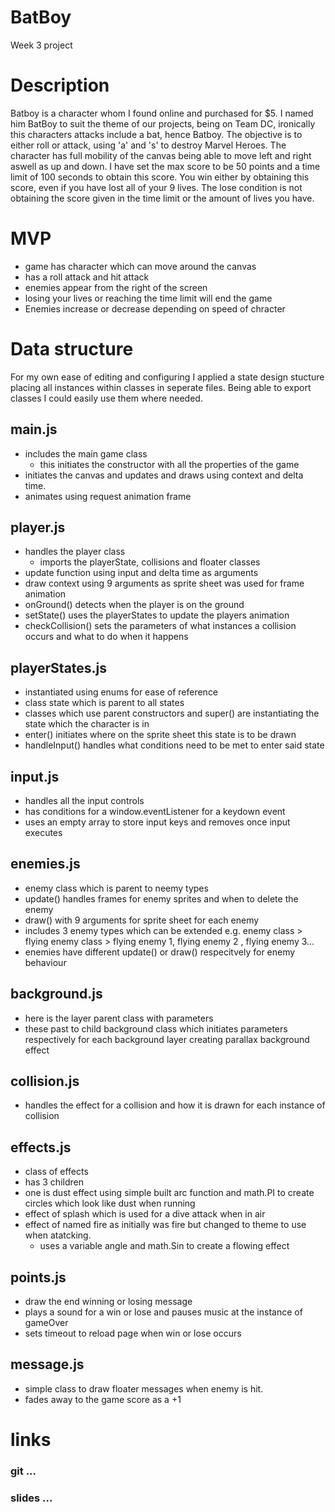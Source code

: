 # BatBoy

Week 3 project

# Description

Batboy is a character whom I found online and purchased for $5. I named him BatBoy to suit the theme of our projects, being on Team DC, ironically this characters attacks include a bat, hence Batboy. The objective is to either roll or attack, using 'a' and 's' to destroy Marvel Heroes. The character has full mobility of the canvas being able to move left and right aswell as up and down. I have set the max score to be 50 points and a time limit of 100 seconds to obtain this score. You win either by obtaining this score, even if you have lost all of your 9 lives. The lose condition is not obtaining the score given in the time limit or the amount of lives you have. 

# MVP 
- game has character which can move around the canvas
- has a roll attack and hit attack
- enemies appear from the right of the screen
- losing your lives or reaching the time limit will end the game
- Enemies increase or decrease depending on speed of chracter

# Data structure
For my own ease of editing and configuring I applied a state design stucture placing all instances within classes in seperate files. Being able to export classes I could easily use them where needed.

## main.js
- includes the main game class
  - this initiates the constructor with all the properties of the game 
- initiates the canvas and updates and draws using context and delta time.
- animates using request animation frame 

## player.js
- handles the player class
  - imports the playerState, collisions and floater classes
- update function using input and delta time as arguments
- draw context using 9 arguments as sprite sheet was used for frame animation
- onGround() detects when the player is on the ground 
- setState() uses the playerStates to update the players animation
- checkCollision() sets the parameters of what instances a collision occurs and what to do when it happens

## playerStates.js
- instantiated using enums for ease of reference
- class state which is parent to all states
- classes which use parent constructors and super() are instantiating the state which the character is in
- enter() initiates where on the sprite sheet this state is to be drawn
- handleInput() handles what conditions need to be met to enter said state

## input.js
- handles all the input controls
- has conditions for a window.eventListener for a keydown event 
- uses an empty array to store input keys and removes once input executes

## enemies.js
- enemy class which is parent to neemy types
- update() handles frames for enemy sprites and when to delete the enemy
- draw() with 9 arguments for sprite sheet for each enemy
- includes 3 enemy types which can be extended e.g. enemy class > flying enemy class > flying enemy 1, flying enemy 2 , flying enemy 3...
- enemies have different update() or draw() respecitvely for enemy behaviour

## background.js
- here is the layer parent class with parameters
- these past to child background class which initiates parameters respectively for each background layer creating parallax background effect

## collision.js
- handles the effect for a collision and how it is drawn for each instance of collision

## effects.js
- class of effects
- has 3 children 
- one is dust effect using simple built arc function and math.PI to create circles which look like dust when running
- effect of splash which is used for a dive attack when in air
- effect of named fire as initially was fire but changed to theme to use when atatcking.
  - uses a variable angle and math.Sin to create a flowing effect

## points.js
- draw the end winning or losing message
- plays a sound for a win or lose and pauses music at the instance of gameOver
- sets timeout to reload page when win or lose occurs

## message.js
- simple class to draw floater messages when enemy is hit.
- fades away to the game score as a +1

# links
### git ...
### slides ...

